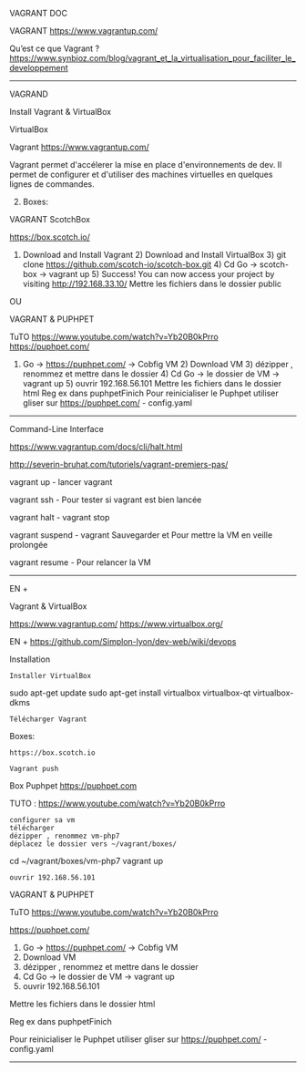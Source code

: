 

VAGRANT DOC


VAGRANT   https://www.vagrantup.com/

Qu’est ce que Vagrant ?   https://www.synbioz.com/blog/vagrant_et_la_virtualisation_pour_faciliter_le_developpement



_____________________________________________________________________________________________




VAGRAND

Install Vagrant & VirtualBox

VirtualBox

Vagrant
https://www.vagrantup.com/


Vagrant permet d'accélerer la mise en place d'environnements de dev.
Il permet de configurer et d'utiliser des machines virtuelles en quelques lignes de commandes.



2)  Boxes:

VAGRANT  ScotchBox

https://box.scotch.io/
1) Download and Install Vagrant 2) Download and Install VirtualBox 3) git clone https://github.com/scotch-io/scotch-box.git 4) Cd Go -> scotch-box -> vagrant up 5) Success! You can now access your project by visiting http://192.168.33.10/
Mettre les fichiers dans le dossier public


OU


VAGRANT & PUPHPET

TuTO https://www.youtube.com/watch?v=Yb20B0kPrro
https://puphpet.com/
1) Go -> https://puphpet.com/ -> Cobfig VM 2) Download VM 3) dézipper , renommez et mettre dans le dossier 4) Cd Go -> le dossier de VM -> vagrant up 5) ouvrir 192.168.56.101
Mettre les fichiers dans le dossier html
Reg ex dans puphpetFinich
Pour reinicialiser le Puphpet utiliser gliser sur https://puphpet.com/ - config.yaml



_____________________________________________________________________________________________


Command-Line Interface

https://www.vagrantup.com/docs/cli/halt.html

http://severin-bruhat.com/tutoriels/vagrant-premiers-pas/


vagrant up  -  lancer vagrant

vagrant ssh - Pour tester si vagrant est bien lancée

vagrant halt  - vagrant stop

vagrant suspend - vagrant Sauvegarder et Pour mettre la VM en veille prolongée

vagrant resume - Pour relancer la VM 



_____________________________________________________________________________________________



EN +


Vagrant & VirtualBox

https://www.vagrantup.com/
https://www.virtualbox.org/


EN + https://github.com/Simplon-lyon/dev-web/wiki/devops
 
Installation

    Installer VirtualBox

sudo apt-get update
sudo apt-get install virtualbox virtualbox-qt virtualbox-dkms

    Télécharger Vagrant


Boxes:

    https://box.scotch.io

    Vagrant push
    

Box Puphpet   https://puphpet.com


TUTO : https://www.youtube.com/watch?v=Yb20B0kPrro


    configurer sa vm
    télécharger
    dézipper , renommez vm-php7
    déplacez le dossier vers ~/vagrant/boxes/

cd ~/vagrant/boxes/vm-php7
vagrant up

    ouvrir 192.168.56.101



VAGRANT & PUPHPET

TuTO https://www.youtube.com/watch?v=Yb20B0kPrro

https://puphpet.com/

1) Go -> https://puphpet.com/   ->   Cobfig VM
2) Download VM
3) dézipper , renommez  et mettre dans le dossier
4) Cd  Go -> le dossier de VM ->  vagrant up
5) ouvrir 192.168.56.101

Mettre les fichiers dans le dossier   html

Reg ex dans puphpetFinich


Pour reinicialiser le Puphpet utiliser gliser sur https://puphpet.com/   - config.yaml





_____________________________________________________________________________________________




